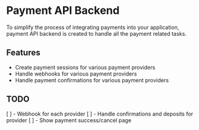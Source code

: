 # Payment API Backend

To simplify the process of integrating payments into your application, payment API backend is created to handle all the payment related tasks.

## Features

- Create payment sessions for various payment providers
- Handle webhooks for various payment providers
- Handle payment confirmations for various payment providers

## TODO

[ ] - Webhook for each provider
[ ] - Handle confirmations and deposits for provider
[ ] - Show payment success/cancel page

